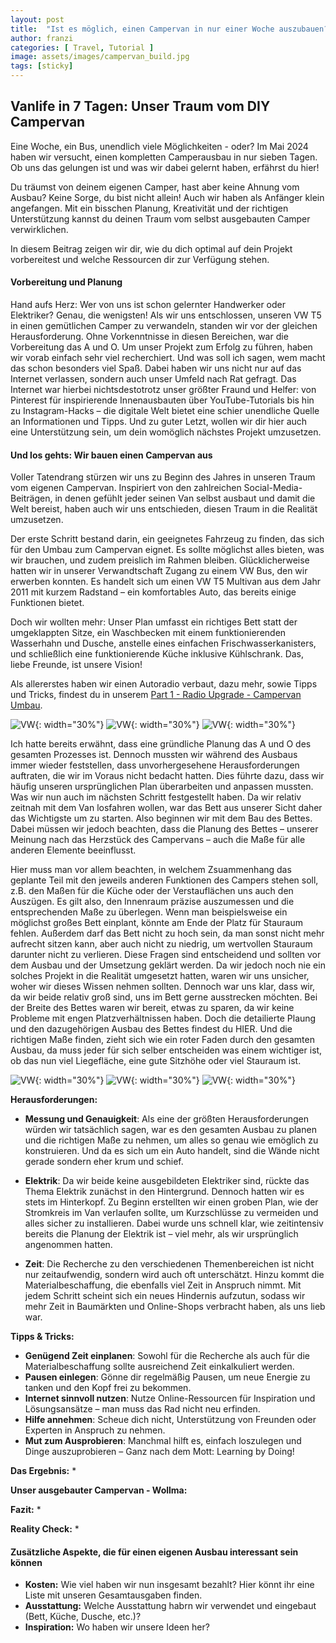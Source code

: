 ```yaml
---
layout: post
title:  "Ist es möglich, einen Campervan in nur einer Woche auszubauen?"
author: franzi
categories: [ Travel, Tutorial ]
image: assets/images/campervan_build.jpg
tags: [sticky]
---
```


## Vanlife in 7 Tagen: Unser Traum vom DIY Campervan 

Eine Woche, ein Bus, unendlich viele Möglichkeiten - oder? Im Mai 2024 haben wir versucht, einen kompletten Camperausbau in nur sieben Tagen. Ob uns das gelungen ist und was wir dabei gelernt haben, erfährst du hier!

Du träumst von deinem eigenen Camper, hast aber keine Ahnung vom Ausbau? Keine Sorge, du bist nicht allein! Auch wir haben als Anfänger klein angefangen. Mit ein bisschen Planung, Kreativität und der richtigen Unterstützung kannst du deinen Traum vom selbst ausgebauten Camper verwirklichen.

In diesem Beitrag zeigen wir dir, wie du dich optimal auf dein Projekt vorbereitest und welche Ressourcen dir zur Verfügung stehen. 


#### Vorbereitung und Planung 

Hand aufs Herz: Wer von uns ist schon gelernter Handwerker oder Elektriker? Genau, die wenigsten! Als wir uns entschlossen, unseren VW T5 in einen gemütlichen Camper zu verwandeln, standen wir vor der gleichen Herausforderung. Ohne Vorkenntnisse in diesen Bereichen, war die Vorbereitung das A und O. Um unser Projekt zum Erfolg zu führen, haben wir vorab einfach sehr viel recherchiert. Und was soll ich sagen, wem macht das schon besonders viel Spaß. Dabei haben wir uns nicht nur auf das Internet verlassen, sondern auch unser Umfeld nach Rat gefragt. Das Internet war hierbei nichtsdestotrotz unser größter Fraund und Helfer: von Pinterest für inspirierende Innenausbauten über YouTube-Tutorials bis hin zu Instagram-Hacks – die digitale Welt bietet eine schier unendliche Quelle an Informationen und Tipps. Und zu guter Letzt, wollen wir dir hier auch eine Unterstützung sein, um dein womöglich nächstes Projekt umzusetzen. 


#### Und los gehts: Wir bauen einen Campervan aus
Voller Tatendrang stürzen wir uns zu Beginn des Jahres in unseren Traum vom eigenen Campervan. Inspiriert von den zahlreichen Social-Media-Beiträgen, in denen gefühlt jeder seinen Van selbst ausbaut und damit die Welt bereist, haben auch wir uns entschieden, diesen Traum in die Realität umzusetzen.

Der erste Schritt bestand darin, ein geeignetes Fahrzeug zu finden, das sich für den Umbau zum Campervan eignet. Es sollte möglichst alles bieten, was wir brauchen, und zudem preislich im Rahmen bleiben. Glücklicherweise hatten wir in unserer Verwandtschaft Zugang zu einem VW Bus, den wir erwerben konnten. Es handelt sich um einen VW T5 Multivan aus dem Jahr 2011 mit kurzem Radstand – ein komfortables Auto, das bereits einige Funktionen bietet.

Doch wir wollten mehr: Unser Plan umfasst ein richtiges Bett statt der umgeklappten Sitze, ein Waschbecken mit einem funktionierenden Wasserhahn und Dusche, anstelle eines einfachen Frischwasserkanisters, und schließlich eine funktionierende Küche inklusive Kühlschrank. Das, liebe Freunde, ist unsere Vision!

Als allererstes haben wir einen Autoradio verbaut, dazu mehr, sowie Tipps und Tricks, findest du in unserem <a href="{% post_url 2023-03-31-campervan-part1-radio %}">Part 1 - Radio Upgrade - Campervan Umbau</a>. 



![VW](/assets/images/Ausbau02.jpg){: width="30%"}
![VW](/assets/images/Ausbau03.jpg){: width="30%"}
![VW](/assets/images/Ausbau04.jpg){: width="30%"}



Ich hatte bereits erwähnt, dass eine gründliche Planung das A und O des gesamten Prozesses ist. Dennoch mussten wir während des Ausbaus immer wieder feststellen, dass unvorhergesehene Herausforderungen auftraten, die wir im Voraus nicht bedacht hatten. Dies führte dazu, dass wir häufig unseren ursprünglichen Plan überarbeiten und anpassen mussten. Was wir nun auch im nächsten Schritt festgestellt haben. Da wir relativ zeitnah mit dem Van losfahren wollen, war das Bett aus unserer Sicht daher das Wichtigste um zu starten. Also beginnen wir mit dem Bau des Bettes. Dabei müssen wir jedoch beachten, dass die Planung des Bettes – unserer Meinung nach das Herzstück des Campervans – auch die Maße für alle anderen Elemente beeinflusst.

Hier muss man vor allem beachten, in welchem Zsuammenhang das  geplante Teil mit den jeweils anderen Funktionen des Campers stehen soll, z.B. den Maßen für die Küche oder der Verstauflächen uns auch den Auszügen. Es gilt also, den Innenraum präzise auszumessen und die entsprechenden Maße zu überlegen. Wenn man beispielsweise ein möglichst großes Bett einplant, könnte am Ende der Platz für Stauraum fehlen. Außerdem darf das Bett nicht zu hoch sein, da man sonst nicht mehr aufrecht sitzen kann, aber auch nicht zu niedrig, um wertvollen Stauraum darunter nicht zu verlieren. Diese Fragen sind entscheidend und sollten vor dem Ausbau und der Umsetzung geklärt werden. Da wir jedoch noch nie ein solches Projekt in die Realität umgesetzt hatten, waren wir uns unsicher, woher wir dieses Wissen nehmen sollten. Dennoch war uns klar, dass wir, da wir beide relativ groß sind, uns im Bett gerne ausstrecken möchten. Bei der Breite des Bettes waren wir bereit, etwas zu sparen, da wir keine Probleme mit engen Platzverhältnissen haben. Doch die detailierte Plaung und den dazugehörigen Ausbau des Bettes findest du HIER. Und die richtigen Maße finden, zieht sich wie ein roter Faden durch den gesamten Ausbau, da muss jeder für sich selber entscheiden was einem wichtiger ist, ob das nun viel Liegefläche, eine gute Sitzhöhe oder viel Stauraum ist. 

![VW](/assets/images/Ausbau07.jpg){: width="30%"}
![VW](/assets/images/Ausbau06.jpg){: width="30%"}
![VW](/assets/images/Ausbau08.jpg){: width="30%"}



**Herausforderungen:** 
* **Messung und Genauigkeit**: Als eine der größten Herausforderungen würden wir tatsächlich sagen, war es den gesamten Ausbau zu planen und die richtigen Maße zu nehmen, um alles so genau wie emöglich zu konstruieren. Und da es sich um ein Auto handelt, sind die Wände nicht gerade sondern eher krum und schief. 

* **Elektrik**: Da wir beide keine ausgebildeten Elektriker sind, rückte das Thema Elektrik zunächst in den Hintergrund. Dennoch hatten wir es stets im Hinterkopf. Zu Beginn erstellten wir einen groben Plan, wie der Stromkreis im Van verlaufen sollte, um Kurzschlüsse zu vermeiden und alles sicher zu installieren. Dabei wurde uns schnell klar, wie zeitintensiv bereits die Planung der Elektrik ist – viel mehr, als wir ursprünglich angenommen hatten. 


* **Zeit**: Die Recherche zu den verschiedenen Themenbereichen ist nicht nur zeitaufwendig, sondern wird auch oft unterschätzt. Hinzu kommt die Materialbeschaffung, die ebenfalls viel Zeit in Anspruch nimmt. Mit jedem Schritt scheint sich ein neues Hindernis aufzutun, sodass wir mehr Zeit in Baumärkten und Online-Shops verbracht haben, als uns lieb war.

 

**Tipps & Tricks:** 
* **Genügend Zeit einplanen**: Sowohl für die Recherche als auch für die Materialbeschaffung sollte ausreichend Zeit einkalkuliert werden.
* **Pausen einlegen**: Gönne dir regelmäßig Pausen, um neue Energie zu tanken und den Kopf frei zu bekommen.
* **Internet sinnvoll nutzen**: Nutze Online-Ressourcen für Inspiration und Lösungsansätze – man muss das Rad nicht neu erfinden.
* **Hilfe annehmen**: Scheue dich nicht, Unterstützung von Freunden oder Experten in Anspruch zu nehmen.
* **Mut zum Ausprobieren**: Manchmal hilft es, einfach loszulegen und Dinge auszuprobieren – Ganz nach dem Mott: Learning by Doing!

**Das Ergebnis:** 
* 

**Unser ausgebauter Campervan - Wollma:** 


**Fazit:** 
* 

**Reality Check:** 
* 

#### Zusätzliche Aspekte, die für einen eigenen Ausbau interessant sein können 

* **Kosten:** Wie viel haben wir nun insgesamt bezahlt? Hier könnt ihr eine Liste mit unseren Gesamtausgaben finden. 
* **Ausstattung:** Welche Ausstattung habrn wir verwendet und eingebaut (Bett, Küche, Dusche, etc.)?
* **Inspiration:** Wo haben wir unsere Ideen her? 

